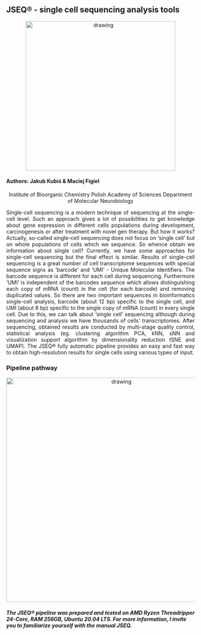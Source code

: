 ## JSEQ® - single cell sequencing analysis tools

<p align="center">
<img  src="https://github.com/Qubix96/Pictures/blob/main/Pictures/Logo.png?raw=true" alt="drawing" width="400" />
</p>

#### Authors: Jakub Kubiś & Maciej Figiel
<p align="center">
 Institute of Bioorganic Chemistry  
 Polish Academy of Sciences  
 Department of Molecular Neurobiology  
</p>


<div align="justify"> Single-cell sequencing is a modern technique of sequencing at the single-cell level. Such an approach gives a lot of possibilities to get knowledge about gene expression in different cells populations during development, carcinogenesis or after treatment with novel gen therapy. But how it works? Actually, so-called single-cell sequencing does not focus on ‘single cell’ but on whole populations of cells which we sequence. So whence obtain we information about single cell? Currently, we have some approaches for single-cell sequencing but the final effect is similar. Results of single-cell sequencing is a great number of cell transcriptome sequences with special sequence signs as ‘barcode’ and ‘UMI’ - Unique Molecular Identifiers. The barcode sequence is different for each cell during sequencing. Furthermore ‘UMI’ is independent of the barcodes sequence which allows distinguishing each copy of mRNA (count) in the cell (for each barcode) and removing duplicated values. So there are two important sequences in bioinformatics single-cell analysis, barcode (about 12 bp) specific to the single cell, and UMI (about 8 bp) specific to the single copy of mRNA (count) in every single cell. Due to this, we can talk about ‘single cell’ sequencing although during sequencing and analysis we have thousands of cells' transcriptomes. After sequencing, obtained results are conducted by multi-stage quality control, statistical analysis (eg. clustering algorithm PCA, kNN, sNN and visualization support algorithm by dimensionality reduction tSNE and UMAP). The JSEQ® fully automatic pipeline provides an easy and fast way to obtain high-resolution results for single cells using various types of input. </div>

### Pipeline pathway

<p align="center">
<img  src="https://github.com/Qubix96/Pictures/blob/main/Pictures/pipeline.png?raw=true" alt="drawing" width="600" />
</p>

##### The JSEQ® pipeline was prepared and tested on AMD Ryzen Threadripper 24-Core, RAM 256GB, Ubuntu 20.04 LTS. For more information, I invite you to familiarize yourself with the manual JSEQ.
